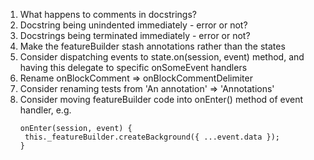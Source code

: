 1. What happens to comments in docstrings?
1. Docstring being unindented immediately - error or not?
1. Docstrings being terminated immediately - error or not?
1. Make the featureBuilder stash annotations rather than the states
1. Consider dispatching events to state.on(session, event) method, and having this delegate to specific onSomeEvent handlers
1. Rename onBlockComment => onBlockCommentDelimiter
1. Consider renaming tests from 'An annotation' => 'Annotations'
1. Consider moving featureBuilder code into onEnter() method of event handler, e.g.
   ```
   onEnter(session, event) {
    this._featureBuilder.createBackground({ ...event.data });
   }
   ```
